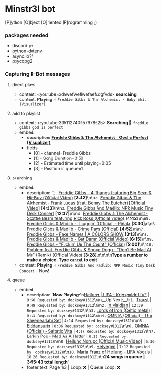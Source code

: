 # Minstr3l bot
[P]ython [O]bject [O]riented [P]rogramming ;)

### packages needed
- discord.py
- python-dotenv
- async.io??
- psycopg2

### Capturing R-Bot messages
1. direct plays
    - content: <youtube=xdawefweflwefaefsdgfvds> **searching**
    - content: **Playing** 🎶 `Freddie Gibbs & The Alchemist - Baby $hit (Visualizer)`

2. add to playlist
    - content: <:youtube:335112740957978625> **Searching** 🔎 `freddie gibbs god is perfect`
    - embed:
        - description: **[Freddie Gibbs & The Alchemist - God Is Perfect (Visualizer)](https://www.youtube.com/watch?v=zCewP3CEJ38)**
        - fields
            - [0] - channel=Freddie Gibbs
            - [1] - Song Duration=3:59
            - [2] - Estimated time until playing=0:05
            - [3] - Position in queue=1

3. searching
    - embed:
        - description: '`1.` [Freddie Gibbs - 4 Thangs featuring Big Sean & Hit-Boy (Official Video)](https://www.youtube.com/watch?v=NXgeVXkPINo) **[3:42]**\n\n`2.` [Freddie Gibbs & The Alchemist - Frank Lucas (feat. Benny The Butcher) [Official Video]](https://www.youtube.com/watch?v=09pjULtApQs) **[4:23]**\n\n`3.` [Freddie Gibbs And Madlib: NPR Music Tiny Desk Concert](https://www.youtube.com/watch?v=1alXHOMDBN4) **[12:37]**\n\n`4.` [Freddie Gibbs & The Alchemist - Scottie Beam featuring Rick Ross (Official Video)](https://www.youtube.com/watch?v=GT9IWNxHupc) **[4:42]**\n\n`5.` [Freddie Gibbs & Madlib - Thuggin\' (Official) - Piñata](https://www.youtube.com/watch?v=vbxcPy1qJTU) **[3:30]**\n\n`6.` [Freddie Gibbs & Madlib - Crime Pays (Official)](https://www.youtube.com/watch?v=u8R7fmLYgi4) **[4:52]**\n\n`7.` [Freddie Gibbs - Fake Names | A COLORS SHOW](https://www.youtube.com/watch?v=kxZaovFzw5Q) **[3:13]**\n\n`8.` [Freddie Gibbs & Madlib  - Gat Damn  (Official Video)](https://www.youtube.com/watch?v=yfgSNegNc8w) **[6:15]**\n\n`9.` [Freddie Gibbs - "Fuckin\' Up The Count" (Official)](https://www.youtube.com/watch?v=23O2U41p6cY) **[5:00]**\n\n`10.` [Problem feat. Freddie Gibbs & Snoop Dogg - “Don’t Be Mad At Me” (Remix) (Official Video)](https://www.youtube.com/watch?v=UEaRIhM7F9M) **[3:28]**\n\n\n\n**Type a number to make a choice. Type `cancel` to exit**'
    - content: **Playing** 🎶 `Freddie Gibbs And Madlib: NPR Music Tiny Desk Concert` - Now!

4. queue
    - embed
        - description: '__Now Playing:__\n[Heilung | LIFA - Krigsgaldr LIVE](https://youtube.com/watch?v=QRg_8NNPTD8) | `9:56 Requested by: docksey#1312`\n\n__Up Next:__\n`1.` [Traust](https://youtube.com/watch?v=xh49HehENPE) | `9:49 Requested by: docksey#1312`\n\n`2.` [In Maidjan](https://youtube.com/watch?v=5CTE2GLWtjE) | `12:39 Requested by: docksey#1312`\n\n`3.` [Lords of Iron (Celtic metal)](https://youtube.com/watch?v=U5u9glfqDsc) | `9:11 Requested by: docksey#1312`\n\n`4.` [OMNIA (Official) - The Sheenearlahi Set](https://youtube.com/watch?v=KKwVGqXM8u4) | `4:14 Requested by: docksey#1312`\n\n`5.` [Elddansurin](https://youtube.com/watch?v=Xph2Phcj0LA) | `8:06 Requested by: docksey#1312`\n\n`6.` [OMNIA (Official) - Saltatio Vita](https://youtube.com/watch?v=69OSmdm9G3w) | `4:27 Requested by: docksey#1312`\n\n`7.` [Larkin Poe - Mad As A Hatter](https://youtube.com/watch?v=dGEjbJkxFhs) | `6:28 Requested by: docksey#1312`\n\n`8.` [Heilung Norupo [Official Music Video]](https://youtube.com/watch?v=64CACoHNBEI) | `6:36 Requested by: docksey#1312`\n\n`9.` [Helvegen](https://youtube.com/watch?v=hNUJCH3CeR8) | `7:12 Requested by: docksey#1312`\n\n`10.` [Maria Franz of Heilung - LIFA Vocals](https://youtube.com/watch?v=KSfA0i6Typw) | `18:26 Requested by: docksey#1312`\n\n**24 songs in queue | 3:55:43 total length**'
        - footer.text: Page 1/3 | Loop: ❌ | Queue Loop: ❌

